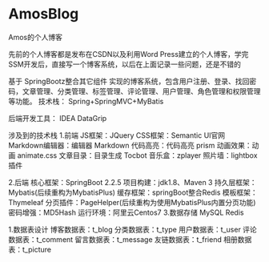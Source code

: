# AmosBlog
Amos的个人博客

先前的个人博客都是发布在CSDN以及利用Word Press建立的个人博客，学完SSM开发后，直接写一个博客系统，以后在上面记录一些问题，还是不错的

基于 SpringBootz整合其它组件 实现的博客系统，包含用户注册、登录、找回密码，文章管理、分类管理、标签管理、评论管理、用户管理、角色管理和权限管理等功能。 技术栈： Spring+SpringMVC+MyBatis

后端开发工具： IDEA DataGrip


涉及到的技术栈
1.前端
JS框架：JQuery
CSS框架：Semantic UI官网
Markdown编辑器：编辑器 Markdown
代码高亮：代码高亮 prism
动画效果：动画 animate.css
文章目录：目录生成 Tocbot
音乐盒：zplayer
照片墙：lightbox插件


2.后端
核心框架：SpringBoot 2.2.5
项目构建：jdk1.8、Maven 3
持久层框架：Mybatis(后续重构为MybatisPlus)
缓存框架：springBoot整合Redis
模板框架：Thymeleaf
分页插件：PageHelper(后续重构为使用MybatisPlus内置分页功能)
密码增强：MD5Hash
运行环境：阿里云Centos7
3.数据存储
MySQL Redis


1.数据表设计
博客数据表：t_blog
分类数据表：t_type
用户数据表：t_user
评论数据表：t_comment
留言数据表：t_message
友链数据表：t_friend
相册数据表：t_picture